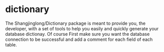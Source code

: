 # dictionary
The Shangjinglong/Dictionary package is meant to provide you, the developer, with a set of tools to help you easily and quickly generate your database dictionay.  Of course First make sure you want the database connection to be successful and add a comment for each field of each table.
